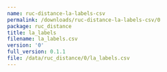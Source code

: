```yaml
---
name: ruc-distance-la-labels-csv
permalink: /downloads/ruc-distance-la-labels-csv/0
package: ruc_distance
title: la_labels
filename: la_labels.csv
version: '0'
full_version: 0.1.1
file: /data/ruc_distance/0/la_labels.csv
---
```

